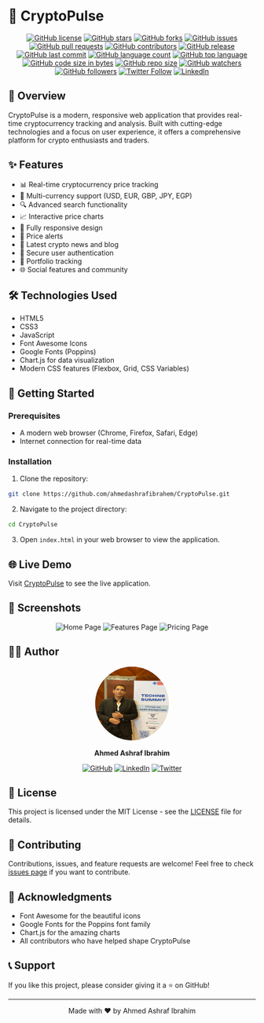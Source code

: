 # 🚀 CryptoPulse

<div align="center">
  
  [![GitHub license](https://img.shields.io/github/license/ahmedashrafibrahem/CryptoPulse)](https://github.com/ahmedashrafibrahem/CryptoPulse/blob/main/LICENSE)
  [![GitHub stars](https://img.shields.io/github/stars/ahmedashrafibrahem/CryptoPulse)](https://github.com/ahmedashrafibrahem/CryptoPulse/stargazers)
  [![GitHub forks](https://img.shields.io/github/forks/ahmedashrafibrahem/CryptoPulse)](https://github.com/ahmedashrafibrahem/CryptoPulse/network)
  [![GitHub issues](https://img.shields.io/github/issues/ahmedashrafibrahem/CryptoPulse)](https://github.com/ahmedashrafibrahem/CryptoPulse/issues)
  [![GitHub pull requests](https://img.shields.io/github/issues-pr/ahmedashrafibrahem/CryptoPulse)](https://github.com/ahmedashrafibrahem/CryptoPulse/pulls)
  [![GitHub contributors](https://img.shields.io/github/contributors/ahmedashrafibrahem/CryptoPulse)](https://github.com/ahmedashrafibrahem/CryptoPulse/graphs/contributors)
  [![GitHub release](https://img.shields.io/github/v/release/ahmedashrafibrahem/CryptoPulse)](https://github.com/ahmedashrafibrahem/CryptoPulse/releases)
  [![GitHub last commit](https://img.shields.io/github/last-commit/ahmedashrafibrahem/CryptoPulse)](https://github.com/ahmedashrafibrahem/CryptoPulse/commits/main)
  [![GitHub language count](https://img.shields.io/github/languages/count/ahmedashrafibrahem/CryptoPulse)](https://github.com/ahmedashrafibrahem/CryptoPulse)
  [![GitHub top language](https://img.shields.io/github/languages/top/ahmedashrafibrahem/CryptoPulse)](https://github.com/ahmedashrafibrahem/CryptoPulse)
  [![GitHub code size in bytes](https://img.shields.io/github/languages/code-size/ahmedashrafibrahem/CryptoPulse)](https://github.com/ahmedashrafibrahem/CryptoPulse)
  [![GitHub repo size](https://img.shields.io/github/repo-size/ahmedashrafibrahem/CryptoPulse)](https://github.com/ahmedashrafibrahem/CryptoPulse)
  [![GitHub watchers](https://img.shields.io/github/watchers/ahmedashrafibrahem/CryptoPulse)](https://github.com/ahmedashrafibrahem/CryptoPulse/watchers)
  [![GitHub followers](https://img.shields.io/github/followers/ahmedashrafibrahem)](https://github.com/ahmedashrafibrahem)
  [![Twitter Follow](https://img.shields.io/twitter/follow/yourusername?style=social)](https://twitter.com/yourusername)
  [![LinkedIn](https://img.shields.io/badge/LinkedIn-Connect-blue)](https://www.linkedin.com/in/ahmedashrafibrahim1mnoomidooashraf/)
</div>

## 🌟 Overview

CryptoPulse is a modern, responsive web application that provides real-time cryptocurrency tracking and analysis. Built with cutting-edge technologies and a focus on user experience, it offers a comprehensive platform for crypto enthusiasts and traders.

## ✨ Features

- 📊 Real-time cryptocurrency price tracking
- 💱 Multi-currency support (USD, EUR, GBP, JPY, EGP)
- 🔍 Advanced search functionality
- 📈 Interactive price charts
- 📱 Fully responsive design
- 🔔 Price alerts
- 📰 Latest crypto news and blog
- 🔐 Secure user authentication
- 💼 Portfolio tracking
- 🌐 Social features and community

## 🛠️ Technologies Used

- HTML5
- CSS3
- JavaScript
- Font Awesome Icons
- Google Fonts (Poppins)
- Chart.js for data visualization
- Modern CSS features (Flexbox, Grid, CSS Variables)

## 🚀 Getting Started

### Prerequisites

- A modern web browser (Chrome, Firefox, Safari, Edge)
- Internet connection for real-time data

### Installation

1. Clone the repository:
```bash
git clone https://github.com/ahmedashrafibrahem/CryptoPulse.git
```

2. Navigate to the project directory:
```bash
cd CryptoPulse
```

3. Open `index.html` in your web browser to view the application.

## 🌐 Live Demo

Visit [CryptoPulse](https://ahmedashrafibrahem.github.io/CryptoPulse) to see the live application.

## 📱 Screenshots

<div align="center">
  <img src="https://github.com/ahmedashrafibrahem/CryptoPulse/blob/main/assets/screenshots/home.png" alt="Home Page" width="300">
  <img src="https://github.com/ahmedashrafibrahem/CryptoPulse/blob/main/assets/screenshots/features.png" alt="Features Page" width="300">
  <img src="https://github.com/ahmedashrafibrahem/CryptoPulse/blob/main/assets/screenshots/pricing.png" alt="Pricing Page" width="300">
</div>

## 👨‍💻 Author

<div align="center">
  <img src="https://github.com/ahmedashrafibrahem/CryptoPulse/blob/main/assets/dev.jpg?raw=true" alt="Ahmed Ashraf Ibrahim" width="150" height="150" style="border-radius: 50%;">
  
  **Ahmed Ashraf Ibrahim**
  
  [![GitHub](https://img.shields.io/badge/GitHub-Profile-black)](https://github.com/ahmedashrafibrahem)
  [![LinkedIn](https://img.shields.io/badge/LinkedIn-Connect-blue)](https://www.linkedin.com/in/ahmedashrafibrahim1mnoomidooashraf/)
  [![Twitter](https://img.shields.io/badge/Twitter-Follow-blue)](https://twitter.com/yourusername)
</div>

## 📄 License

This project is licensed under the MIT License - see the [LICENSE](LICENSE) file for details.

## 🤝 Contributing

Contributions, issues, and feature requests are welcome! Feel free to check [issues page](https://github.com/ahmedashrafibrahem/CryptoPulse/issues) if you want to contribute.

## 🙏 Acknowledgments

- Font Awesome for the beautiful icons
- Google Fonts for the Poppins font family
- Chart.js for the amazing charts
- All contributors who have helped shape CryptoPulse

## 📞 Support

If you like this project, please consider giving it a ⭐️ on GitHub!

---

<div align="center">
  Made with ❤️ by Ahmed Ashraf Ibrahim
</div>

